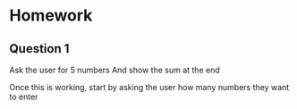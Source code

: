 # Homework

## Question 1
Ask the user for 5 numbers
And show the sum at the end

Once this is working, start by asking the user how many numbers they want to enter
